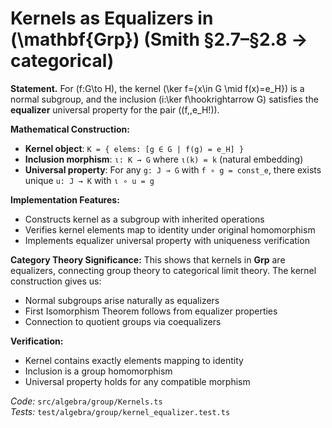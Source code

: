 # Kernels as Equalizers in \(\mathbf{Grp}\) (Smith §2.7–§2.8 → categorical)

**Statement.** For \(f:G\to H\), the kernel \(\ker f=\{x\in G \mid f(x)=e_H\}\) is a normal subgroup, and the inclusion
\(i:\ker f\hookrightarrow G\) satisfies the **equalizer** universal property for the pair \((f,\,e_H\!)\).

**Mathematical Construction:**
- **Kernel object**: `K = { elems: [g ∈ G | f(g) = e_H] }`
- **Inclusion morphism**: `ι: K → G` where `ι(k) = k` (natural embedding)
- **Universal property**: For any `g: J → G` with `f ∘ g = const_e`, there exists unique `u: J → K` with `ι ∘ u = g`

**Implementation Features:**
- Constructs kernel as a subgroup with inherited operations
- Verifies kernel elements map to identity under original homomorphism
- Implements equalizer universal property with uniqueness verification

**Category Theory Significance:**
This shows that kernels in **Grp** are equalizers, connecting group theory to categorical limit theory. The kernel construction gives us:
- Normal subgroups arise naturally as equalizers
- First Isomorphism Theorem follows from equalizer properties
- Connection to quotient groups via coequalizers

**Verification:**
- Kernel contains exactly elements mapping to identity
- Inclusion is a group homomorphism
- Universal property holds for any compatible morphism

*Code:* `src/algebra/group/Kernels.ts`  
*Tests:* `test/algebra/group/kernel_equalizer.test.ts`